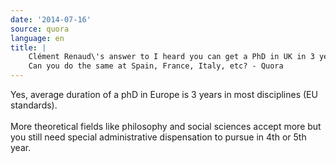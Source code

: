 ```yaml
---
date: '2014-07-16'
source: quora
language: en
title: |
    Clément Renaud\'s answer to I heard you can get a PhD in UK in 3 years.
    Can you do the same at Spain, France, Italy, etc? - Quora
---
```


Yes, average duration of a phD in Europe is 3 years in most disciplines
(EU standards).\
\
More theoretical fields like philosophy and social sciences accept more
but you still need special administrative dispensation to pursue in 4th
or 5th year.
